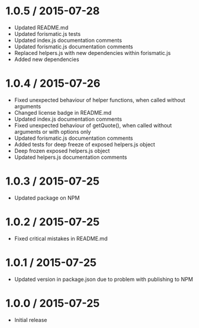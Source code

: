 1.0.5 / 2015-07-28
==================

* Updated README.md
* Updated forismatic.js tests
* Updated index.js documentation comments
* Updated forismatic.js documentation comments
* Replaced helpers.js with new dependencies within forismatic.js
* Added new dependencies

1.0.4 / 2015-07-26
==================

* Fixed unexpected behaviour of helper functions, when called without arguments
* Changed license badge in README.md
* Updated index.js documentation comments
* Fixed unexpected behaviour of getQuote(), when called without arguments or with options only
* Updated forismatic.js documentation comments
* Added tests for deep freeze of exposed helpers.js object
* Deep frozen exposed helpers.js object
* Updated helpers.js documentation comments

1.0.3 / 2015-07-25
==================

* Updated package on NPM

1.0.2 / 2015-07-25
==================

* Fixed critical mistakes in README.md

1.0.1 / 2015-07-25
==================

* Updated version in package.json due to problem with publishing to NPM

1.0.0 / 2015-07-25
==================

* Initial release